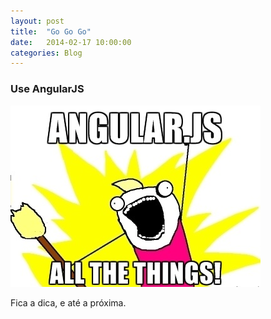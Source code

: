 ```yaml
---
layout: post
title:  "Go Go Go"
date:   2014-02-17 10:00:00
categories: Blog
---
```


<h3>Use AngularJS</h3>

<img src="/img/posts/useAngular.jpg" />


Fica a dica, e até a próxima.
